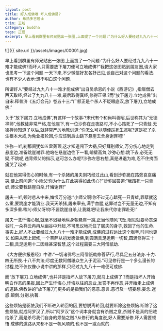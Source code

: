 ```yaml
---
layout: post
title: 好人成佛难 坏人成佛易?
author: 希热多吉居士
trim: 王盼
category: buddha
tags: 正信
excerpt: 早上看到群里有师兄贴出一张图,上面提了一个问题:“为什么好人要经过九九八十一难才能成佛?而坏人只需要放下屠刀便可立地成佛?”我把这张图贴到朋友圈,请大家也思考一下这个问题.一天下来,不少微信好友各抒己见,谈自己对这个问题的看法.也有不少人表示:想不明白这个问题.
---
```


![]({{ site.url }}/assets/images/00001.jpg)

早上看到群里有师兄贴出一张图,上面提了一个问题:“为什么好人要经过九九八十一难才能成佛?而坏人只需要放下屠刀便可立地成佛?”我把这张图贴到朋友圈,请大家也思考一下这个问题.一天下来,不少微信好友各抒己见,谈自己对这个问题的看法.也有不少人表示:想不明白这个问题.

所谓好人“要经过九九八十一难才能成佛”出自吴承恩的小说《西游记》,指唐僧去西天取经,经过了九九八十一难,最后取得真经,修得正果.?而“放下屠刀.立地成佛”出自宋.释普济《五灯会元》卷五十三:“广额正是个杀人不眨眼底汉,放下屠刀,立地成佛.”

关于“放下屠刀.立地成佛”,有这样一个故事:?宋代有个和尚叫善昭,后世称其为“无德禅师”,他教徒非常严格,在他座下,有一位沙弥在走夜路时,不小心踏死了一只青蛙.无德禅师知道了以后,就非常严厉地教训道:“你怎么可以随便踩死生灵呢?这是犯了杀生根本大戒,为免业报轮回,你应该到后山跳下悬崖去舍身谢罪吧!”

沙弥一听,刹那间犹如五雷轰顶,这才知道闯下大祸,只好拜别师父,万分伤心地走到悬崖边,准备跳崖谢罪.他站在悬崖边往下一看,峭壁高耸,沙弥心想:跳下去,必死无疑;不跳呢,违背师父的指示,这可怎么办呢?沙弥左思右想,真是进退为难,忍不住掩面痛哭了起来.

就在他哭得伤心的时候,有一个杀猪的屠夫刚巧经过此山,看到沙弥跪在路旁哀哀痛哭,便上前问道:“小师父!你为什么在此哭得如此伤心?”沙弥回答道:“我踏死一只青蛙,师父要我跳崖自杀,忏悔谢罪!”

屠夫一听,顿时悲从中来,悔恨万分道:“小师父啊!你不过无心踏死一只青蛙,罪孽就这么重,要跳崖才能消业.我天天杀猪,屠来宰去,满手血腥,这罪过岂不无量无边,不知有多深多重.唉!小师父呀!你不要跳崖自杀,让我跳吧!让我来代你谢罪赴死!”

屠夫一念忏悔心起,就毫不迟疑地纵身朝悬崖一跳,正当他随风飞坠,眼见就要命丧深谷时,一朵祥云冉冉从幽谷中升起,不可思议地托住了屠夫的身子,救回了他的生命.事实上,好人不止要经过九九八十一难才能成佛,成佛的过程远比这个艰辛,时间也更长.如果从因上起修,一个菩萨从初发愿做佛,到圆满具足运用一切智,圆满修得三十二相,具足运用十二因缘甚深智慧,这个过程需要三大阿僧祇劫.

《大方便佛报恩经》中讲:“一切诸佛尽三阿僧祇劫修菩萨行,尽具足五分法身.十力.四无所畏.十八不共法;尽度无数阿僧祇众生入于泥洹.”可见修行是一个多么漫长的过程,绝不仅仅像小说中讲的那样,只经过九九八十一难便可成佛.

而“放下屠刀.立地成佛”,也并非是指坏人放下屠刀,就马上成佛了.?而是指坏人开始明白作恶的果报,因此产生忏悔心,忏悔以往的恶业,发誓不再作恶,并开始走上成佛的道路.佛教讲的“放下屠刀”,更多的是指我们的恶意.恶言.恶行及一切妄想.妄念.迷惑.颠倒.分别.执著.

这些烦恼是驱使我们不断进入轮回的因,要想脱离轮回,就要断除这些烦恼.断除了这些烦恼,就成阿罗汉了,所以“阿罗汉”这个词本身就含有杀贼之意,杀贼不是真的把贼给杀了,而是杀尽我们自身的烦恼之贼.?从修行的角度说,好人需要渐修,坏人需要顿悟.成佛的道路从来都不是一帆风顺的,也不是一蹴而就的.

